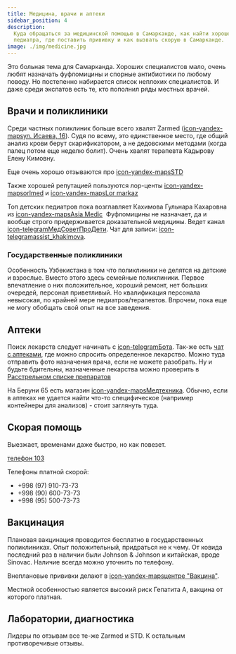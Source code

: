 ```yaml
---
title: Медицина, врачи и аптеки
sidebar_position: 4
description:
  Куда обращаться за медицинской помощью в Самарканде, как найти хорошего
  педиатра, где поставить прививку и как вызвать скорую в Самарканде.
image: ./img/medicine.jpg
---
```


Это больная тема для Самарканда. Хороших специалистов мало, очень любят
назначать фуфломицины и спорные антибиотики по любому поводу. Но постепенно
набирается список неплохих специалистов. И даже среди экспатов есть те, кто
пополнил ряды местных врачей.

## Врачи и поликлиники

Среди частных поликлиник больше всего хвалят Zarmed
([icon-yandex-mapsул. Исаева, 16](https://yandex.uz/maps/org/13540443235)). Судя
по всему, это единственное место, где общий анализ крови берут скарификатором, а
не дедовскими методами (когда палец потом еще неделю болит). Очень хвалят
терапевта Кадырову Елену Кимовну.

Еще очень хорошо отзываются про
[icon-yandex-maps&#8288;STD](https://yandex.uz/maps/org/100548269624)

Также хорошей репутацией пользуются лор-центы
[icon-yandex-maps&#8288;orlmed](https://yandex.uz/maps/org/38827164580/) и
[icon-yandex-maps&#8288;Lor markaz](https://yandex.uz/maps/org/lor_markaz/228751256812/)

Топ детских педиатров пока возглавляет Кахимова Гульнара Кахаровна из
[icon-yandex-maps&#8288;Asia&nbsp;Medic](https://yandex.uz/maps/org/azia_medik/173357161088/)&nbsp;
Фуфломицины не назначает, да и вообще строго придерживается доказательной
медицины. Ведет канал
[icon-telegramМедСоветПроДети](https://t.me/medsovetprodeti). Чат для записи:
[icon-telegram&#8288;assist_khakimova](https://t.me/assist_khakimova).

### Государственные поликлиники

Особенность Узбекистана в том что поликлиники не делятся на детские и взрослые.
Вместо этого здесь семейные поликлиники. Первое впечатление о них положительное,
хороший ремонт, нет больших очередей, персонал приветливый. Но квалификация
персонала невысокая, по крайней мере педиатров/терапевтов. Впрочем, пока еще не
могу обобщать свой опыт на все заведения.

## Аптеки

Поиск лекарств следует начинать с
[icon-telegramБота](https://t.me/arzonaptekabot). Так-же есть
[чат с аптеками](https://t.me/sampharmcity), где можно спросить определенное
лекарство. Можно туда отправить фото назначения врача, если не можете разобрать.
Ну и будьте бдительны, назначенные лекарства можно проверить в
[Расстрельном списке препаратов](https://encyclopatia.ru/wiki/%D0%A0%D0%B0%D1%81%D1%81%D1%82%D1%80%D0%B5%D0%BB%D1%8C%D0%BD%D1%8B%D0%B9_%D1%81%D0%BF%D0%B8%D1%81%D0%BE%D0%BA_%D0%BF%D1%80%D0%B5%D0%BF%D0%B0%D1%80%D0%B0%D1%82%D0%BE%D0%B2)

На Беруни 65 есть магазин
[icon-yandex-mapsМедтехника](https://yandex.uz/maps/org/151980877451/). Обычно,
если в аптеках не удается найти что-то специфическое (например контейнеры для
анализов) - стоит заглянуть туда.

## Скорая помощь

Выезжает, временами даже быстро, но как повезет.

[телефон 103](tel:103)

Телефоны платной скорой:

- +998 (97) 910-73-73
- +998 (90) 600-73-73
- +998 (95) 500-73-73

## Вакцинация

Плановая вакцинация проводится бесплатно в государственных поликлиниках. Опыт
положительный, придраться не к чему. От ковида последний раз в наличии были
Johnson & Johnson и китайская, вроде Sinovac. Наличие всегда можно уточнить по
телефону.

Внеплановые прививки делают в
[icon-yandex-mapsцентре "Вакцина"](https://yandex.uz/navi/org/147440342790).

Местной особенностью является высокий риск Гепатита А, вакцина от которого
платная.

## Лаборатории, диагностика

Лидеры по отзывам все те-же Zarmed и STD. К остальным противоречивые отзывы.
